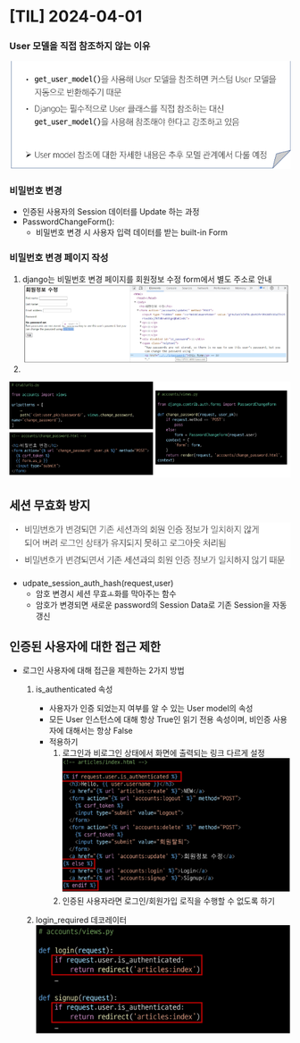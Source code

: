 # [TIL] 2024-04-01

### User 모델을 직접 참조하지 않는 이유
![alt text](image.png)


### 비밀번호 변경
- 인증된 사용자의 Session 데이터를 Update 하는 과정
- PasswordChangeForm():
    - 비밀번호 변경 시 사용자 입력 데이터를 받는 built-in Form

### 비밀번호 변경 페이지 작성
1. django는 비밀번호 변경 페이지를 회원정보 수정 form에서 별도 주소로 안내
![alt text](image-1.png)
2.
![alt text](image-2.png)

## 세션 무효화 방지
![alt text](image-3.png)
- udpate_session_auth_hash(request,user)
    - 암호 변경시 세션 무효ㅗ화를 막아주는 함수
    - 암호가 변경되면 새로운 password의 Session Data로 기존 Session을 자동 갱신

## 인증된 사용자에 대한 접근 제한
- 로그인 사용자에 대해 접근을 제한하는 2가지 방법
    1. is_authenticated 속성
        - 사용자가 인증 되었는지 여부를 알 수 있는 User model의 속성
        - 모든 User 인스턴스에 대해 항상 True인 읽기 전용 속성이며,
        비인증 사용자에 대해서는 항상 False
        - 적용하기
            1. 로그인과 비로그인 상태에서 화면에 출력되는 링크 다르게 설정 
            ![alt text](image-4.png)
            2. 인증된 사용자라면 로그인/회원가입 로직을 수행할 수 없도록 하기

    2. login_required 데코레이터
    ![alt text](image-5.png)